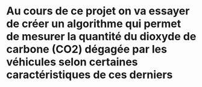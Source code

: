 # Au cours de ce projet on va essayer de créer un algorithme qui permet de mesurer la quantité du dioxyde de carbone (CO2) dégagée par les véhicules selon certaines caractéristiques de ces derniers 
